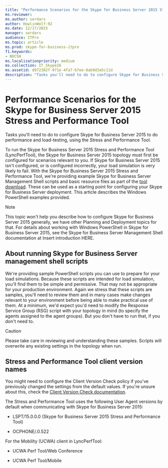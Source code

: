 ```yaml
---
title: "Performance Scenarios for the Skype for Business Server 2015 Stress and Performance Tool"
ms.reviewer: 
ms.author: serdars
author: HowlinWolf-92
ms.date: 12/17/2015
manager: serdars
audience: ITPro
ms.topic: article
ms.prod: skype-for-business-itpro
f1.keywords:
- NOCSH
ms.localizationpriority: medium
ms.collection: IT_Skype16
ms.assetid: d972382f-971e-4fa7-b7ee-8ab9d3a5c11d
description: "Tasks you'll need to do to configure Skype for Business Server 2015 to do performance and load-testing, using the Stress and Performance Tool."
---
```


# Performance Scenarios for the Skype for Business Server 2015 Stress and Performance Tool
 
Tasks you'll need to do to configure Skype for Business Server 2015 to do performance and load-testing, using the Stress and Performance Tool.
  
To run the Skype for Business Server 2015 Stress and Performance Tool (LyncPerfTool), the Skype for Business Server 2015 topology must first be configured for scenarios relevant to you. If Skype for Business Server 2015 isn't configured, or is configured incorrectly, your load simulation is very likely to fail. With the Skype for Business Server 2015 Stress and Performance Tool, we're providing example Skype for Business Server Management Shell scripts and basic resource files as part of the [tool download](https://www.microsoft.com/download/details.aspx?id=50367). These can be used as a starting point for configuring your Skype for Business Server deployment. This article describes the Windows PowerShell examples provided.
  
> [!NOTE]
> This topic won't help you describe how to configure Skype for Business Server 2015 generally, we have other Planning and Deployment topics for that. For details about working with Windows PowerShell in Skype for Business Server 2015, see the Skype for Business Server Management Shell documentation at Insert introduction HERE. 
  
## About running Skype for Business Server management shell scripts

We're providing sample PowerShell scripts you can use to prepare for your load simulations. Because these scripts are intended for load simulation, you'll find them to be simple and permissive. That may not be appropriate for your production environment. Again we stress that these scripts are samples, you'll need to review them and in many cases make changes relevant to your environment before being able to make practical use of them. At a minimum, we'd expect you'd need to modify the Response Service Group (RSG) script with your topology in mind (to specify the agents assigned to the agent groups). But you don't have to run that, if you don't need to.
  
> [!CAUTION]
> Please take care in reviewing and understanding these samples. Scripts will overwrite any existing settings in the topology when run. 
  
## Stress and Performance Tool client version names

You might need to configure the Client Version Check policy if you've previously changed the settings from the default values. If you're unsure about this, check the [Client Version Check documentation](/previous-versions/office/lync-server-2013/lync-server-2013-view-client-version-policy-rules).
  
The Stress and Performance Tool uses the following User Agent versions by default when communicating with Skype for Business Server 2015:
  
- LSPT/15.0.0.0 (Skype for Business Server 2015 Stress and Performance Tool)
    
- OCPHONE/.0.522
    
For the Mobility (UCWA) client in LyncPerfTool:
  
- UCWA Perf Tool/Web Conference
    
- UCWA Perf Tool/Mobile

